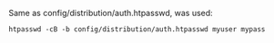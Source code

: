 Same as config/distribution/auth.htpasswd, was used:

```
htpasswd -cB -b config/distribution/auth.htpasswd myuser mypass
```
